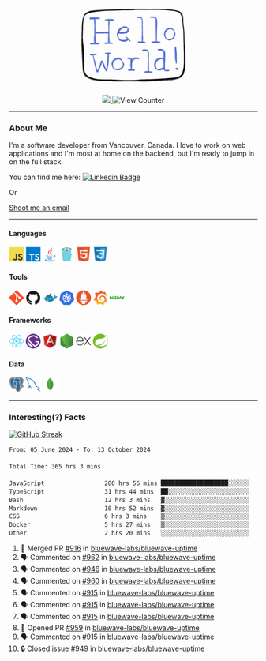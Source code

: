 <div align="center">
    <img src="./img/hello_world.webp" height="200px" width="">
    <div>
        <a href="https://www.linkedin.com/in/ajhollid">
            <img src="https://img.shields.io/badge/LinkedIn-blue"/>
        </a>
        <img src="https://komarev.com/ghpvc/?username=ajhollid&color=yellow" alt="View Counter">
    </div>
</div>

---

### About Me

I'm a software developer from Vancouver, Canada. I love to work on web applications and I'm most at home on the backend, but I'm ready to jump in on the full stack.

You can find me here: [![Linkedin Badge](https://img.shields.io/badge/-ajhollid-blue?style=flat&logo=Linkedin&logoColor=white)](https://www.linkedin.com/in/ajhollid)

Or

[Shoot me an email](mailto:ajhollid@gmail.com)

---

#### Languages

<div>
    <img src="./img/devicons/javascript-original.svg" width=30 height=30 alt="JavaScript">
    <img src="/img/devicons/typescript-original.svg" width=30 height=30 alt="TypeScript">
    <img src="./img/devicons/java-original.svg" width=30 height=30 alt="Java">
    <img src="./img/devicons/go-original.svg" width=30 height=30 alt="Golang">
    <img src="./img/devicons/html5-original.svg" width=30 height=30 alt="HTML 5">
    <img src="./img/devicons/css3-original.svg" width=30 height=30 alt="CSS 3">
</div>

#### Tools

<div>
    <img src="./img/devicons/git-original.svg" width=30 height=30 alt="Git">
    <img src="./img/devicons/github-original.svg" width=30 height=30 alt="Github">
    <img src="./img/devicons/docker-original.svg" width=30 
    height=30 alt="Docker">
    <img src="./img/devicons/kubernetes-original.svg" width=30 height=30 alt="K8">
    <img src="./img/devicons/prometheus-original.svg" width=30 height=30 alt="Prometheus">
    <img src="./img/devicons/grafana-original.svg" width=30 height=30 alt="Grafana">
    <img src="./img/devicons/nginx-original.svg" width=30 height=30 alt="Nginx">
</div>

#### Frameworks

<div>
    <img src="./img/devicons/react-original.svg" width=30 height=30 alt="React">
    <img src="./img/devicons/gatsby-original.svg" width=30 height=30 alt="Gatsby">
    <img src="./img/devicons/angularjs-original.svg" width=30 height=30 alt="AngularJS">
    <img src="./img/devicons/nodejs-original.svg" width=30 height=30 alt="NodeJS">
    <img src="./img/devicons/express-original.svg" width=30 height=30 alt="Express">
    <img src="./img/devicons/spring-original.svg" width=30 height=30 alt="Spring">
</div>

#### Data

<div>
    <img src="./img/devicons/postgresql-original.svg" width=30 height=30 alt="Postgresql">
    <img src="./img/devicons/mysql-original.svg" width=30 height=30 alt="Mysql">
    <img src="./img/devicons/mongodb-original.svg" width=30 height=30 alt="MongoDB">
</div>

---

### Interesting(?) Facts

[![GitHub Streak](http://github-readme-streak-stats.herokuapp.com?user=ajhollid)](https://git.io/streak-stats)

 <!--START_SECTION:waka-->

```txt
From: 05 June 2024 - To: 13 October 2024

Total Time: 365 hrs 3 mins

JavaScript                 280 hrs 56 mins ███████████████████░░░░░░   76.47 %
TypeScript                 31 hrs 44 mins  ██░░░░░░░░░░░░░░░░░░░░░░░   08.64 %
Bash                       12 hrs 3 mins   ▓░░░░░░░░░░░░░░░░░░░░░░░░   03.28 %
Markdown                   10 hrs 52 mins  ▓░░░░░░░░░░░░░░░░░░░░░░░░   02.96 %
CSS                        6 hrs 3 mins    ▒░░░░░░░░░░░░░░░░░░░░░░░░   01.65 %
Docker                     5 hrs 27 mins   ▒░░░░░░░░░░░░░░░░░░░░░░░░   01.49 %
Other                      2 hrs 20 mins   ░░░░░░░░░░░░░░░░░░░░░░░░░   00.64 %
```

<!--END_SECTION:waka-->


<!--START_SECTION:activity-->
1. 🎉 Merged PR [#916](https://github.com/bluewave-labs/bluewave-uptime/pull/916) in [bluewave-labs/bluewave-uptime](https://github.com/bluewave-labs/bluewave-uptime)
2. 🗣 Commented on [#962](https://github.com/bluewave-labs/bluewave-uptime/pull/962#issuecomment-2413956032) in [bluewave-labs/bluewave-uptime](https://github.com/bluewave-labs/bluewave-uptime)
3. 🗣 Commented on [#946](https://github.com/bluewave-labs/bluewave-uptime/pull/946#issuecomment-2413952065) in [bluewave-labs/bluewave-uptime](https://github.com/bluewave-labs/bluewave-uptime)
4. 🗣 Commented on [#960](https://github.com/bluewave-labs/bluewave-uptime/pull/960#issuecomment-2413690389) in [bluewave-labs/bluewave-uptime](https://github.com/bluewave-labs/bluewave-uptime)
5. 🗣 Commented on [#915](https://github.com/bluewave-labs/bluewave-uptime/issues/915#issuecomment-2413077572) in [bluewave-labs/bluewave-uptime](https://github.com/bluewave-labs/bluewave-uptime)
6. 🗣 Commented on [#915](https://github.com/bluewave-labs/bluewave-uptime/issues/915#issuecomment-2412979436) in [bluewave-labs/bluewave-uptime](https://github.com/bluewave-labs/bluewave-uptime)
7. 🗣 Commented on [#915](https://github.com/bluewave-labs/bluewave-uptime/issues/915#issuecomment-2412977398) in [bluewave-labs/bluewave-uptime](https://github.com/bluewave-labs/bluewave-uptime)
8. 💪 Opened PR [#959](https://github.com/bluewave-labs/bluewave-uptime/pull/959) in [bluewave-labs/bluewave-uptime](https://github.com/bluewave-labs/bluewave-uptime)
9. 🗣 Commented on [#915](https://github.com/bluewave-labs/bluewave-uptime/issues/915#issuecomment-2412669821) in [bluewave-labs/bluewave-uptime](https://github.com/bluewave-labs/bluewave-uptime)
10. 🔒 Closed issue [#949](https://github.com/bluewave-labs/bluewave-uptime/issues/949) in [bluewave-labs/bluewave-uptime](https://github.com/bluewave-labs/bluewave-uptime)
<!--END_SECTION:activity-->
